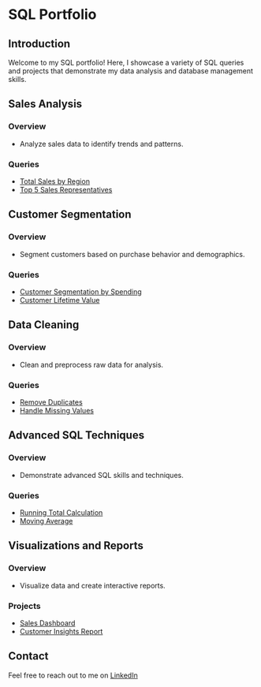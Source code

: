 # SQL Portfolio

## Introduction
Welcome to my SQL portfolio! Here, I showcase a variety of SQL queries and projects that demonstrate my data analysis and database management skills.


## Sales Analysis
### Overview
- Analyze sales data to identify trends and patterns.

### Queries
- [Total Sales by Region](queries/sales/total_sales_by_region.sql)
- [Top 5 Sales Representatives](queries/sales/top_5_sales_reps.sql)

## Customer Segmentation
### Overview
- Segment customers based on purchase behavior and demographics.

### Queries
- [Customer Segmentation by Spending](queries/customer_segmentation/spending_segmentation.sql)
- [Customer Lifetime Value](queries/customer_segmentation/clv.sql)

## Data Cleaning
### Overview
- Clean and preprocess raw data for analysis.

### Queries
- [Remove Duplicates](queries/data_cleaning/remove_duplicates.sql)
- [Handle Missing Values](queries/data_cleaning/handle_missing_values.sql)

## Advanced SQL Techniques
### Overview
- Demonstrate advanced SQL skills and techniques.

### Queries
- [Running Total Calculation](queries/advanced/running_total.sql)
- [Moving Average](queries/advanced/moving_average.sql)

## Visualizations and Reports
### Overview
- Visualize data and create interactive reports.

### Projects
- [Sales Dashboard](visualizations/sales_dashboard)
- [Customer Insights Report](visualizations/customer_insights_report)

## Contact
Feel free to reach out to me on [LinkedIn](https://linkedin.com/in/yourprofile) 
